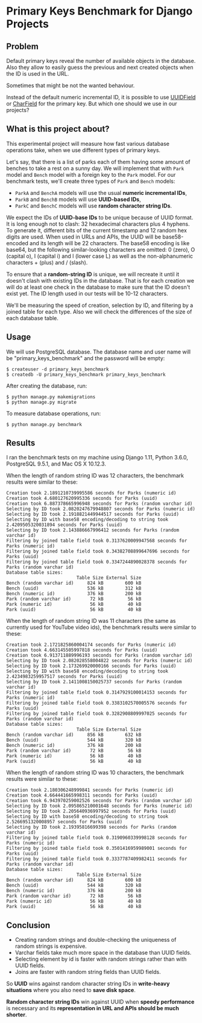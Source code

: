 # Primary Keys Benchmark for Django Projects

## Problem

Default primary keys reveal the number of available objects in the database. Also they allow to easily guess the previous and next created objects when the ID is used in the URL.

Sometimes that might be not the wanted behaviour.

Instead of the default numeric incremental ID, it is possible to use [UUIDField](https://docs.djangoproject.com/en/1.11/ref/models/fields/#uuidfield) or [CharField](https://docs.djangoproject.com/en/1.11/ref/models/fields/#charfield) for the primary key. But which one should we use in our projects?

## What is this project about?

This experimental project will measure how fast various database operations take, when we use different types of primary keys.

Let's say, that there is a list of parks each of them having some amount of benches to take a rest on a sunny day. We will implement that with `Park` model and `Bench` model with a foreign key to the `Park` model. For our benchmark tests, we'll create three types of `Park` and `Bench` models: 

- `ParkA` and `BenchA` models will use the usual __numeric incremental IDs__,
- `ParkB` and `BenchB` models will use __UUID-based IDs__,
- `ParkC` and `BenchC` models will use __random character string IDs__.

We expect the IDs of __UUID-base IDs__ to be unique because of UUID format. It is long enough not to clash: 32 hexadecimal characters plus 4 hyphens. To generate it, different bits of the current timestamp and 12 random hex digits are used. When used in URLs and APIs, the UUID will be base58-encoded and its length will be 22 characters. The base58 encoding is like base64, but the following similar-looking characters are omitted: 0 (zero), O (capital o), I (capital i) and l (lower case L) as well as the non-alphanumeric characters + (plus) and / (slash).

To ensure that a __random-string ID__ is unique, we will recreate it until it doesn't clash with existing IDs in the database. That is for each creation we will do at least one check in the database to make sure that the ID doesn't exist yet. The ID length used in our tests will be 10-12 characters.

We'll be measuring the speed of creation, selection by ID, and filtering by a joined table for each type. Also we will check the differences of the size of each database table.

## Usage

We will use PostgreSQL database. The database name and user name will be "primary\_keys\_benchmark" and the password will be empty:

    $ createuser -d primary_keys_benchmark
    $ createdb -U primary_keys_benchmark primary_keys_benchmark

After creating the database, run:

    $ python manage.py makemigrations
    $ python manage.py migrate

To measure database operations, run:

    $ python manage.py benchmark

## Results

I ran the benchmark tests on my machine using Django 1.11, Python 3.6.0, PostgreSQL 9.5.1, and Mac OS X 10.12.3.

When the length of random string ID was 12 characters, 
the benchmark results were similar to these:

    Creation took 2.1891210739995586 seconds for Parks (numeric id)
    Creation took 4.680127620995336 seconds for Parks (uuid)
    Creation took 6.887378665996948 seconds for Parks (random varchar id)
    Selecting by ID took 2.0820247679948807 seconds for Parks (numeric id)
    Selecting by ID took 2.1918821449944517 seconds for Parks (uuid)
    Selecting by ID with base58 encoding/decoding to string took 2.4209505320031894 seconds for Parks (uuid)
    Selecting by ID took 2.143886667996412 seconds for Parks (random varchar id)
    Filtering by joined table field took 0.3137620009947568 seconds for Parks (numeric id)
    Filtering by joined table field took 0.34382708899647696 seconds for Parks (uuid)
    Filtering by joined table field took 0.3347244890028378 seconds for Parks (random varchar id)
    Database table sizes:
                              Table Size External Size
    Bench (random varchar id)     824 kB        600 kB
    Bench (uuid)                  536 kB        312 kB
    Bench (numeric id)            376 kB        200 kB
    Park (random varchar id)       72 kB         56 kB
    Park (numeric id)              56 kB         40 kB
    Park (uuid)                    56 kB         40 kB
    
When the length of random string ID was 11 characters (the same as currently used for YouTube video ids), 
the benchmark results were similar to these:

    Creation took 2.1721825860004174 seconds for Parks (numeric id)
    Creation took 4.663145505997818 seconds for Parks (uuid)
    Creation took 6.913711889996193 seconds for Parks (random varchar id)
    Selecting by ID took 2.082028558004822 seconds for Parks (numeric id)
    Selecting by ID took 2.173269920000166 seconds for Parks (uuid)
    Selecting by ID with base58 encoding/decoding to string took 2.4234983259957517 seconds for Parks (uuid)
    Selecting by ID took 2.1411008150025737 seconds for Parks (random varchar id)
    Filtering by joined table field took 0.3147929100014153 seconds for Parks (numeric id)
    Filtering by joined table field took 0.3383102570005576 seconds for Parks (uuid)
    Filtering by joined table field took 0.3282908809997025 seconds for Parks (random varchar id)
    Database table sizes:
                              Table Size External Size
    Bench (random varchar id)     856 kB        632 kB
    Bench (uuid)                  544 kB        320 kB
    Bench (numeric id)            376 kB        200 kB
    Park (random varchar id)       72 kB         56 kB
    Park (numeric id)              56 kB         40 kB
    Park (uuid)                    56 kB         40 kB
    
When the length of random string ID was 10 characters, 
the benchmark results were similar to these:

    Creation took 2.180306248999841 seconds for Parks (numeric id)
    Creation took 4.664441665998311 seconds for Parks (uuid)
    Creation took 6.943970259002526 seconds for Parks (random varchar id)
    Selecting by ID took 2.095865210001648 seconds for Parks (numeric id)
    Selecting by ID took 2.205640936997952 seconds for Parks (uuid)
    Selecting by ID with base58 encoding/decoding to string took 2.5266951320008957 seconds for Parks (uuid)
    Selecting by ID took 2.19395816699398 seconds for Parks (random varchar id)
    Filtering by joined table field took 0.3190960339998128 seconds for Parks (numeric id)
    Filtering by joined table field took 0.3501416959989001 seconds for Parks (uuid)
    Filtering by joined table field took 0.3337787409982411 seconds for Parks (random varchar id)
    Database table sizes:
                              Table Size External Size
    Bench (random varchar id)     824 kB        600 kB
    Bench (uuid)                  544 kB        320 kB
    Bench (numeric id)            376 kB        200 kB
    Park (random varchar id)       72 kB         56 kB
    Park (numeric id)              56 kB         40 kB
    Park (uuid)                    56 kB         40 kB

## Conclusion

- Creating random strings and double-checking the uniqueness of random strings is expensive.
- Varchar fields take much more space in the database than UUID fields.
- Selecting element by id is faster with random strings rather than with UUID fields.
- Joins are faster with random string fields than UUID fields.

So __UUID__ wins against random character string IDs in __write-heavy situations__ where you also need to __save disk space__.

__Random character string IDs__ win against UUID when __speedy performance__ is necessary and its __representation in URL and APIs should be much shorter__.